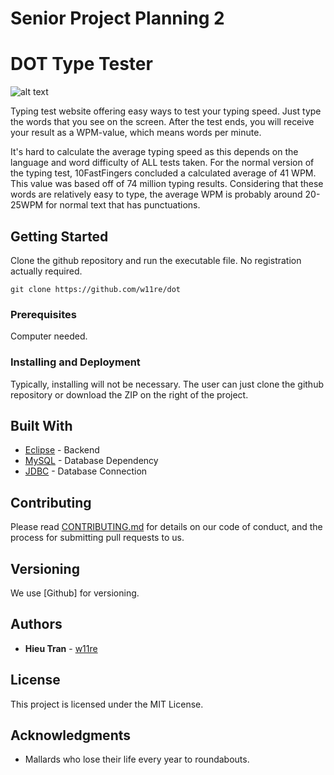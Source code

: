 # Senior Project Planning 2
# DOT Type Tester

![alt text](https://encrypted-tbn0.gstatic.com/images?q=tbn:ANd9GcQQpXvbuELzJJ6T337mbrV1lvUs_usuucu1GAFtUhLnOFb9DEaZyQ)

Typing test website offering easy ways to test your typing speed. Just type the words that you see on the screen. After the test ends, you will receive your result as a WPM-value, which means words per minute.

It's hard to calculate the average typing speed as this depends on the language and word difficulty of ALL tests taken. For the normal version of the typing test, 10FastFingers concluded a calculated average of 41 WPM. This value was based off of 74 million typing results. Considering that these words are relatively easy to type, the average WPM is probably around 20-25WPM for normal text that has punctuations.


## Getting Started

Clone the github repository and run the executable file. No registration actually required.
```
git clone https://github.com/w11re/dot
```

### Prerequisites

Computer needed.

### Installing and Deployment

Typically, installing will not be necessary. The user can just clone the github repository or download the ZIP on the right of the project.

## Built With

* [Eclipse](https://www.eclipse.org/) - Backend
* [MySQL](https://www.mysql.com/) - Database Dependency
* [JDBC](http://www.oracle.com/technetwork/java/javase/jdbc/index.html) - Database Connection


## Contributing

Please read [CONTRIBUTING.md](https://github.com/arjun-csekar/TeamRedundancy/blob/master/CONTRIBUTING.md) for details on our code of conduct, and the process for submitting pull requests to us.

## Versioning

We use [Github] for versioning.

## Authors

* **Hieu Tran** - [w11re](https://github.com/w11re)


## License

This project is licensed under the MIT License.

## Acknowledgments

* Mallards who lose their life every year to roundabouts.


